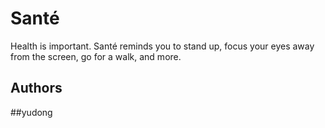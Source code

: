 # Santé
Health is important. Santé reminds you to stand up, focus your eyes away from the screen, go for a walk, and more.

## Authors

##yudong
